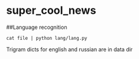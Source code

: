 # super_cool_news

##Language recognition
```
cat file | python lang/lang.py
```
Trigram dicts for english and russian are in data dir
